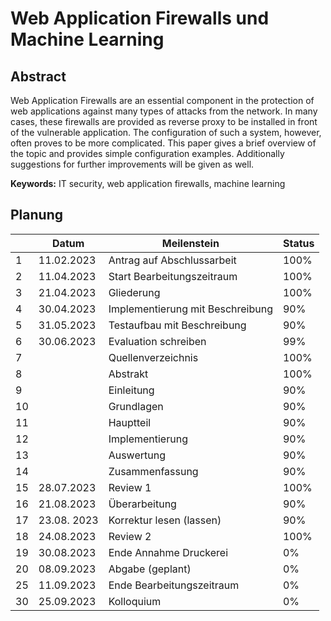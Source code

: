 # Web Application Firewalls und Machine Learning

## Abstract

Web Application Firewalls are an essential component in the protection of web applications against many types of attacks from the network. In many cases, these firewalls are provided as reverse proxy to be installed in front of the vulnerable application. The configuration of such a system, however, often proves to be more complicated. This paper gives a brief overview of the topic and provides simple configuration examples. Additionally suggestions for further improvements will be given as well.

**Keywords:** IT security, web application firewalls, machine learning


## Planung

|    | Datum     | Meilenstein                      | Status |
|----|-----------|----------------------------------|--------|
| 1  |11.02.2023 | Antrag auf Abschlussarbeit       |   100% |
| 2  |11.04.2023 | Start Bearbeitungszeitraum       |   100% |
| 3  |21.04.2023 | Gliederung                       |   100% |
| 4  |30.04.2023 | Implementierung mit Beschreibung |    90% |
| 5  |31.05.2023 | Testaufbau mit Beschreibung      |    90% |
| 6  |30.06.2023 | Evaluation schreiben	            |    99% |
| 7  |           | Quellenverzeichnis               |   100% |
| 8  |           | Abstrakt                         |   100% |
| 9  |           | Einleitung                       |    90% |
| 10 |           | Grundlagen                       |    90% |
| 11 |           | Hauptteil                        |    90% |
| 12 |           | Implementierung                  |    90% |
| 13 |           | Auswertung                       |    90% |
| 14 |           | Zusammenfassung                  |    90% |
| 15 |28.07.2023 | Review 1                         |   100% |
| 16 |21.08.2023 | Überarbeitung                    |    90% |
| 17 |23.08. 2023| Korrektur lesen (lassen)         |    90% |
| 18 |24.08.2023 | Review 2                         |   100% |
| 19 |30.08.2023 | Ende Annahme Druckerei           |     0% |
| 20 |08.09.2023 | Abgabe (geplant)                 |     0% |
| 25 |11.09.2023 | Ende Bearbeitungszeitraum        |     0% |
| 30 |25.09.2023 | Kolloquium                       |     0% |

